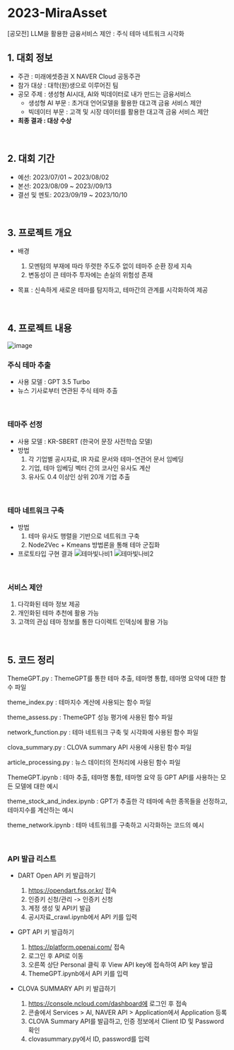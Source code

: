 # 2023-MiraAsset

[공모전] LLM을 활용한 금융서비스 제안 : 주식 테마 네트워크 시각화

## 1. 대회 정보
- 주관 : 미래에셋증권 X NAVER Cloud 공동주관
- 참가 대상 : 대학(원)생으로 이루어진 팀
- 공모 주제 : 생성형 AI시대, AI와 빅데이터로 내가 만드는 금융서비스
  - 생성형 AI 부문 : 초거대 언어모델을 활용한 대고객 금융 서비스 제안
  - 빅데이터 부문 : 고객 및 시장 데이터를 활용한 대고객 금융 서비스 제안
- **최종 결과 : 대상 수상**

</br>

## 2. 대회 기간
- 예선: 2023/07/01 ~ 2023/08/02
- 본선: 2023/08/09 ~ 2023//09/13
- 결선 및 멘토: 2023/09/19 ~ 2023/10/10

</br>

## 3. 프로젝트 개요

- 배경
  1. 모멘텀의 부재에 따라 뚜렷한 주도주 없이 테마주 순환 장세 지속
  2. 변동성이 큰 테마주 투자에는 손실의 위험성 존재

- 목표 : 신속하게 새로운 테마를 탐지하고, 테마간의 관계를 시각화하여 제공

</br>

## 4. 프로젝트 내용

![image](https://github.com/user-attachments/assets/fa5533be-be6d-4698-9763-d68239bfbec7)

### 주식 테마 추출
- 사용 모델 : GPT 3.5 Turbo
- 뉴스 기사로부터 연관된 주식 테마 추출

</br>

### 테마주 선정
- 사용 모델 : KR-SBERT (한국어 문장 사전학습 모델)
- 방법
  1. 각 기업별 공시자료, IR 자료 문서와 테마-연관어 문서 임베딩
  2. 기업, 테마 임베딩 벡터 간의 코사인 유사도 계산
  3. 유사도 0.4 이상인 상위 20개 기업 추출

</br>

### 테마 네트워크 구축
- 방법
  1. 테마 유사도 행렬을 기반으로 네트워크 구축
  2. Node2Vec + Kmeans 방법론을 통해 테마 군집화
- 프로토타입 구현 결과
![테마빛나비1](https://github.com/suinkim19/themebitnavi/assets/103398227/c44571ed-c2f9-4cc1-a2c5-5c2e78e51275)
![테마빛나비2](https://github.com/suinkim19/themebitnavi/assets/103398227/3a29e908-510d-4823-8f85-9380fd63c15c)

</br>

### 서비스 제안
1. 다각화된 테마 정보 제공
2. 개인화된 테마 추천에 활용 가능
3. 고객의 관심 테마 정보를 통한 다이렉트 인덱싱에 활용 가능

</br>

## 5. 코드 정리 

ThemeGPT.py : ThemeGPT를 통한 테마 추출, 테마명 통합, 테마명 요약에 대한 함수 파일

theme_index.py : 테마지수 계산에 사용되는 함수 파일

theme_assess.py : ThemeGPT 성능 평가에 사용된 함수 파일

network_function.py : 테마 네트워크 구축 및 시각화에 사용된 함수 파일

clova_summary.py : CLOVA summary API 사용에 사용된 함수 파일

article_processing.py : 뉴스 데이터의 전처리에 사용된 함수 파일

ThemeGPT.ipynb : 테마 추출, 테마명 통합, 테마명 요약 등 GPT API를 사용하는 모든 모델에 대한 예시

theme_stock_and_index.ipynb : GPT가 추출한 각 테마에 속한 종목들을 선정하고, 테마지수를 계산하는 예시

theme_network.ipynb : 테마 네트워크를 구축하고 시각화하는 코드의 예시

</br>

### API 발급 리스트
- DART Open API 키 발급하기
  1. https://opendart.fss.or.kr/ 접속 
  2. 인증키 신청/관리 -> 인증키 신청
  3. 계정 생성 및 API키 발급
  4. 공시자료_crawl.ipynb에서 API 키를 입력
 
- GPT API 키 발급하기
  1. https://platform.openai.com/ 접속
  2. 로그인 후 API로 이동
  3. 오른쪽 상단 Personal 클릭 후 View API key에 접속하여 API key 발급
  4. ThemeGPT.ipynb에서 API 키를 입력
    
- CLOVA SUMMARY API 키 발급하기
  1. https://console.ncloud.com/dashboard에 로그인 후 접속
  2. 콘솔에서 Services > AI, NAVER API > Application에서 Application 등록
  3. CLOVA Summary API를 발급하고, 인증 정보에서 Client ID 및 Password 확인
  4. clovasummary.py에서 ID, password를 입력

